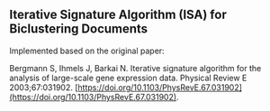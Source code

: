 ## Iterative Signature Algorithm (ISA) for Biclustering Documents

Implemented based on the original paper: 

Bergmann S, Ihmels J, Barkai N. Iterative signature algorithm for the analysis of large-scale gene expression data. Physical Review E 2003;67:031902. [https://doi.org/10.1103/PhysRevE.67.031902](https://doi.org/10.1103/PhysRevE.67.031902).


